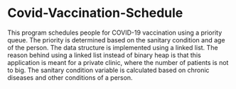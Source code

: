 # Covid-Vaccination-Schedule
This program schedules people for COVID-19 vaccination using a priority queue. The priority is determined based on the sanitary condition and age of the person. The data structure is implemented using a linked list. The reason behind using a linked list instead of binary heap is that this application is meant for a private clinic, where the number of patients is not to big.  The sanitary condition variable is calculated based on chronic diseases and other conditions of a person.

